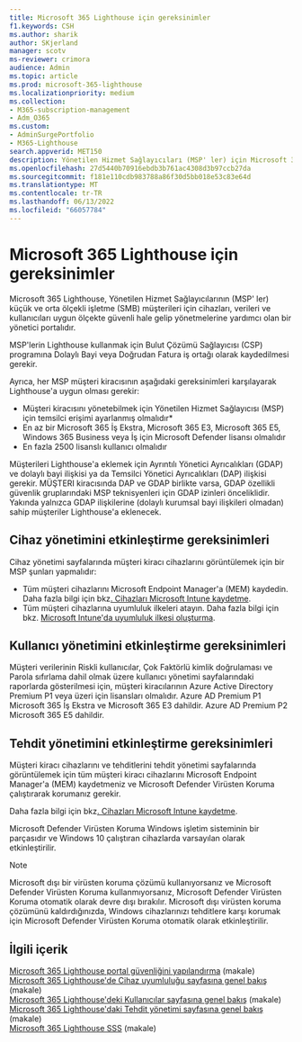 ```yaml
---
title: Microsoft 365 Lighthouse için gereksinimler
f1.keywords: CSH
ms.author: sharik
author: SKjerland
manager: scotv
ms-reviewer: crimora
audience: Admin
ms.topic: article
ms.prod: microsoft-365-lighthouse
ms.localizationpriority: medium
ms.collection:
- M365-subscription-management
- Adm_O365
ms.custom:
- AdminSurgePortfolio
- M365-Lighthouse
search.appverid: MET150
description: Yönetilen Hizmet Sağlayıcıları (MSP' ler) için Microsoft 365 Lighthouse kullanmak için gereksinimlerin listesini alın.
ms.openlocfilehash: 27d5440b70916ebdb3b761ac4308d3b97ccb27da
ms.sourcegitcommit: f181e110cdb983788a86f30d5bb018e53c83e64d
ms.translationtype: MT
ms.contentlocale: tr-TR
ms.lasthandoff: 06/13/2022
ms.locfileid: "66057784"
---
```

# <a name="requirements-for-microsoft-365-lighthouse"></a>Microsoft 365 Lighthouse için gereksinimler

Microsoft 365 Lighthouse, Yönetilen Hizmet Sağlayıcılarının (MSP' ler) küçük ve orta ölçekli işletme (SMB) müşterileri için cihazları, verileri ve kullanıcıları uygun ölçekte güvenli hale gelip yönetmelerine yardımcı olan bir yönetici portalıdır.

MSP'lerin Lighthouse kullanmak için Bulut Çözümü Sağlayıcısı (CSP) programına Dolaylı Bayi veya Doğrudan Fatura iş ortağı olarak kaydedilmesi gerekir.

Ayrıca, her MSP müşteri kiracısının aşağıdaki gereksinimleri karşılayarak Lighthouse'a uygun olması gerekir:

- Müşteri kiracısını yönetebilmek için Yönetilen Hizmet Sağlayıcısı (MSP) için temsilci erişimi ayarlanmış olmalıdır*
- En az bir Microsoft 365 İş Ekstra, Microsoft 365 E3, Microsoft 365 E5, Windows 365 Business veya İş için Microsoft Defender lisansı olmalıdır
- En fazla 2500 lisanslı kullanıcı olmalıdır

Müşterileri Lighthouse'a eklemek için Ayrıntılı Yönetici Ayrıcalıkları (GDAP) ve dolaylı bayi ilişkisi ya da Temsilci Yönetici Ayrıcalıkları (DAP) ilişkisi gerekir. MÜŞTERI kiracısında DAP ve GDAP birlikte varsa, GDAP özellikli güvenlik gruplarındaki MSP teknisyenleri için GDAP izinleri önceliklidir. Yakında yalnızca GDAP ilişkilerine (dolaylı kurumsal bayi ilişkileri olmadan) sahip müşteriler Lighthouse'a eklenecek.

## <a name="requirements-for-enabling-device-management"></a>Cihaz yönetimini etkinleştirme gereksinimleri

Cihaz yönetimi sayfalarında müşteri kiracı cihazlarını görüntülemek için bir MSP şunları yapmalıdır:

- Tüm müşteri cihazlarını Microsoft Endpoint Manager'a (MEM) kaydedin. Daha fazla bilgi için bkz[. Cihazları Microsoft Intune kaydetme](/mem/intune/enrollment/).
- Tüm müşteri cihazlarına uyumluluk ilkeleri atayın. Daha fazla bilgi için bkz. [Microsoft Intune'da uyumluluk ilkesi oluşturma](/mem/intune/protect/create-compliance-policy).

## <a name="requirements-for-enabling-user-management"></a>Kullanıcı yönetimini etkinleştirme gereksinimleri

Müşteri verilerinin Riskli kullanıcılar, Çok Faktörlü kimlik doğrulaması ve Parola sıfırlama dahil olmak üzere kullanıcı yönetimi sayfalarındaki raporlarda gösterilmesi için, müşteri kiracılarının Azure Active Directory Premium P1 veya üzeri için lisansları olmalıdır. Azure AD Premium P1 Microsoft 365 İş Ekstra ve Microsoft 365 E3 dahildir. Azure AD Premium P2 Microsoft 365 E5 dahildir.

## <a name="requirements-for-enabling-threat-management"></a>Tehdit yönetimini etkinleştirme gereksinimleri

Müşteri kiracı cihazlarını ve tehditlerini tehdit yönetimi sayfalarında görüntülemek için tüm müşteri kiracı cihazlarını Microsoft Endpoint Manager'a (MEM) kaydetmeniz ve Microsoft Defender Virüsten Koruma çalıştırarak korumanız gerekir.

Daha fazla bilgi için bkz[. Cihazları Microsoft Intune kaydetme](/mem/intune/enrollment/).

Microsoft Defender Virüsten Koruma Windows işletim sisteminin bir parçasıdır ve Windows 10 çalıştıran cihazlarda varsayılan olarak etkinleştirilir.

> [!NOTE]
> Microsoft dışı bir virüsten koruma çözümü kullanıyorsanız ve Microsoft Defender Virüsten Koruma kullanmıyorsanız, Microsoft Defender Virüsten Koruma otomatik olarak devre dışı bırakılır. Microsoft dışı virüsten koruma çözümünü kaldırdığınızda, Windows cihazlarınızı tehditlere karşı korumak için Microsoft Defender Virüsten Koruma otomatik olarak etkinleştirilir.

## <a name="related-content"></a>İlgili içerik

[Microsoft 365 Lighthouse portal güvenliğini yapılandırma](m365-lighthouse-configure-portal-security.md) (makale)\
[Microsoft 365 Lighthouse'de Cihaz uyumluluğu sayfasına genel bakış](m365-lighthouse-device-compliance-page-overview.md) (makale)\
[Microsoft 365 Lighthouse'deki Kullanıcılar sayfasına genel bakış](m365-lighthouse-users-page-overview.md) (makale)\
[Microsoft 365 Lighthouse'daki Tehdit yönetimi sayfasına genel bakış](m365-lighthouse-threat-management-page-overview.md) (makale)\
[Microsoft 365 Lighthouse SSS](m365-lighthouse-faq.yml) (makale)
